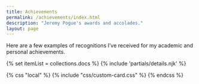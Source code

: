 ```yaml
---
title: Achievements
permalink: /achievements/index.html
description: "Jeremy Pogue's awards and accolades."
layout: page
---
```


Here are a few examples of recognitions I’ve received for my academic and personal achievements.
<!-- loop docs -->
{% set itemList = collections.docs %}
{% include 'partials/details.njk' %}

{% css "local" %}
  {% include "css/custom-card.css" %}
{% endcss %}
